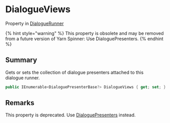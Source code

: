 # DialogueViews

Property in [DialogueRunner](yarn.unity.dialoguerunner.md)

{% hint style="warning" %}
This property is obsolete and may be removed from a future version of Yarn Spinner: Use DialoguePresenters.
{% endhint %}

## Summary

Gets or sets the collection of dialogue presenters attached to this\
dialogue runner.

```csharp
public IEnumerable<DialoguePresenterBase?> DialogueViews { get; set; }
```

## Remarks

This property is deprecated. Use [DialoguePresenters](yarn.unity.dialoguerunner.dialoguepresenters.md) instead.

